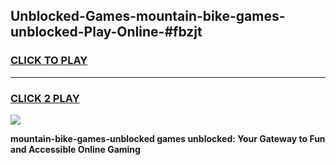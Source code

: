 
## Unblocked-Games-mountain-bike-games-unblocked-Play-Online-#fbzjt
<h3>
<a href="https://premium.freeplayer.one?title=mountain-bike-games-unblocked&ref=27F">CLICK TO PLAY</a></h3>
<hr>

<h3>
<a href="https://premium.freeplayer.one?title=mountain-bike-games-unblocked&ref=27F">CLICK 2 PLAY</a>
  
</h3>

<a href="https://premium.freeplayer.one?title=mountain-bike-games-unblocked&ref=27F"><img src="https://clearcache.store/games.png"></a>


**mountain-bike-games-unblocked games unblocked: Your Gateway to Fun and Accessible Online Gaming**
